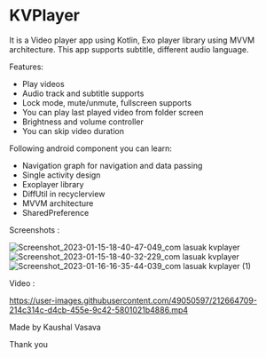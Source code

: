 # KVPlayer

It is a Video player app using Kotlin, Exo player library using MVVM architecture. This app supports subtitle, different audio language.

Features: 
- Play videos
- Audio track and subtitle supports
- Lock mode, mute/unmute, fullscreen supports
- You can play last played video from folder screen
- Brightness and volume controller
- You can skip video duration


Following android component you can learn:
- Navigation graph for navigation and data passing
- Single activity design
- Exoplayer library
- DiffUtil in recyclerview 
- MVVM architecture
- SharedPreference

Screenshots :

![Screenshot_2023-01-15-18-40-47-049_com lasuak kvplayer](https://user-images.githubusercontent.com/49050597/212663608-c60e6616-23bd-4b87-a9b8-21eab19b8a1c.jpg)
![Screenshot_2023-01-15-18-40-32-229_com lasuak kvplayer](https://user-images.githubusercontent.com/49050597/212663612-4fb2978f-82cc-4c77-a45c-b888efb38e03.jpg)
![Screenshot_2023-01-16-16-35-44-039_com lasuak kvplayer (1)](https://user-images.githubusercontent.com/49050597/212664912-15a0891e-9853-4d3f-8519-18c26ec76e01.jpg)

Video : 

https://user-images.githubusercontent.com/49050597/212664709-214c314c-d4cb-455e-9c42-5801021b4886.mp4


Made by Kaushal Vasava

Thank you 

